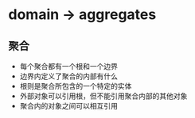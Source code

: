 # domain -> aggregates
## 聚合
* 每个聚合都有一个根和一个边界
* 边界内定义了聚合的内部有什么
* 根则是聚合所包含的一个特定的实体
* 外部对象可以引用根，但不能引用聚合内部的其他对象
* 聚合内的对象之间可以相互引用